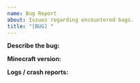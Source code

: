 ```yaml
---
name: Bug Report
about: Issues regarding encountered bugs.
title: "[BUG] "
---
```

**Describe the bug:** 

**Minecraft version:** 

**Logs / crash reports:**
